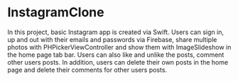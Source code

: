 # InstagramClone
In this project, basic Instagram app is created via Swift. Users can sign in, up and out with their emails and passwords via Firebase, share multiple photos with PHPickerViewController and show them with ImageSlideshow in the home page tab bar. Users can also like and unlike the posts, comment other users posts. In addition, users can delete their own posts in the home page and delete their comments for other users posts.


